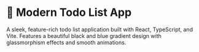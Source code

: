 # 🚀 Modern Todo List App

A sleek, feature-rich todo list application built with React, TypeScript, and Vite. Features a beautiful black and blue gradient design with glassmorphism effects and smooth animations.

